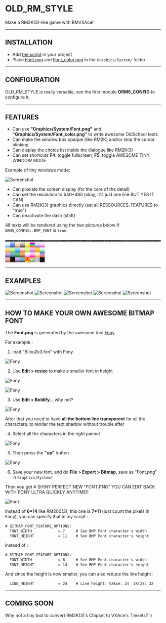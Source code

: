 # OLD_RM_STYLE
Make a RM2K(3)-like game with RMVXAce!

---

## INSTALLATION

- Add [the script](https://raw.githubusercontent.com/RMEx/OLD_RM_STYLE/master/OLD_RM_STYLE.rb) in your project
- Place [Font.png](https://raw.githubusercontent.com/RMEx/OLD_RM_STYLE/master/Font.png) and [Font_color.png](https://raw.githubusercontent.com/RMEx/OLD_RM_STYLE/master/Font_color.png) in the `Graphics/System/` folder

---

## CONFIGURATION

OLD_RM_STYLE is really versatile, see the first module **ORMS_CONFIG** to configure it.

---

## FEATURES

- Can use **"Graphics/System/Font.png"** and **"Graphics/System/Font_color.png"** to write awesome OldSchool texts
- Can make the window box opaque (like RM2K) and/or stop the cursor blinking
- Can display the choice list inside the dialogue like RM2K(3)
- Can set shortcuts **F4**: toggle fullscreen, **F5**: toggle AWESOME TINY WINDOW MODE

Example of tiny windows mode:

![Screenshot](https://cdn.discordapp.com/attachments/166299388799483904/409985784473583616/unknown.png)

- Can pixelate the screen display (for the care of the detail)
- Can set the resolution to 640*480 (okay, it's just one line BUT YES IT CAN)
- Can use RM2K(3) graphics directly (set all RESSOURCES_FEATURES to "true")
- Can deactivate the dash (shift)

All texts will be rendered using the two pictures below if `ORMS_CONFIG::BMP_FONT` is `true`:

![Font.png](Font.png)
![Font_color.png](Font_color.png)

---

## EXAMPLES

![Screenshot](https://cdn.discordapp.com/attachments/410124292244766741/410207355993849867/unknown.png)
![Screenshot](https://cdn.discordapp.com/attachments/410124292244766741/410206525961797644/unknown.png)
![Screenshot](https://cdn.discordapp.com/attachments/166299388799483904/409870616691212289/unknown.png)
![Screenshot](https://cdn.discordapp.com/attachments/166299388799483904/409871176681127936/unknown.png)
![Screenshot](https://cdn.discordapp.com/attachments/410183660520865793/410261416956657675/unknown.png)


---

## HOW TO MAKE YOUR OWN AWESOME BITMAP FONT

The **Font.png** is generated by the awesome tool [Fony](https://fony.en.softonic.com/#app-softonic-review)

For example :

1. load "Bilou2k3.fon" with Fony

![Fony](https://cdn.discordapp.com/attachments/409692938164240385/409863729895702528/unknown.png)

2. Use **Edit > resize** to make a smaller font in height

![Fony](https://cdn.discordapp.com/attachments/166299388799483904/410158056631173121/unknown.png)

![Fony](https://cdn.discordapp.com/attachments/166299388799483904/410158136566087680/unknown.png)

3. Use **Edit > Boldify**... why not?

![Fony](https://cdn.discordapp.com/attachments/166299388799483904/410158494935810048/unknown.png)

After that you need to have **all the bottom line transparent** for all the characters, to render the text shadow without trouble after

4. Select all the characters in the right pannel

![Fony](https://cdn.discordapp.com/attachments/166299388799483904/410158956892127232/unknown.png)

5. Then press the **"up"** button

![Fony](https://cdn.discordapp.com/attachments/166299388799483904/410159035229405195/unknown.png)

6. Save your new font, and do **File > Export > Bitmap**, save as "Font.png" in `Graphics/System/`

Then you get A SHINY PERFECT NEW "FONT.PNG" YOU CAN EDIT BACK WITH FONY ULTRA QUICKLY ANYTIME!!

![Font](http://image.noelshack.com/fichiers/2018/06/1/1517860144-awesome-font.png)

Instead of **6\*14** like RM200(3), this one is **7\*11** (just count the pixels in Fony), you can specify that in my script :

```
# BITMAP_FONT_FEATURE_OPTIONS:
  FONT_WIDTH            = 7     # See BMP Font character's width
  FONT_HEIGHT           = 11    # See BMP Font character's height
```
instead of :
```
# BITMAP_FONT_FEATURE_OPTIONS:
  FONT_WIDTH            = 6     # See BMP Font character's width
  FONT_HEIGHT           = 14    # See BMP Font character's height
```

And since the height is now smaller, you can also reduce the line height :
```
  LINE_HEIGHT           = 24    # Line height: VXAce: 24  2K(3): 32
```

---

## COMING SOON

Why not a tiny tool to convert RM2K(3)'s Chipset to VXAce's Tilesets? :)
